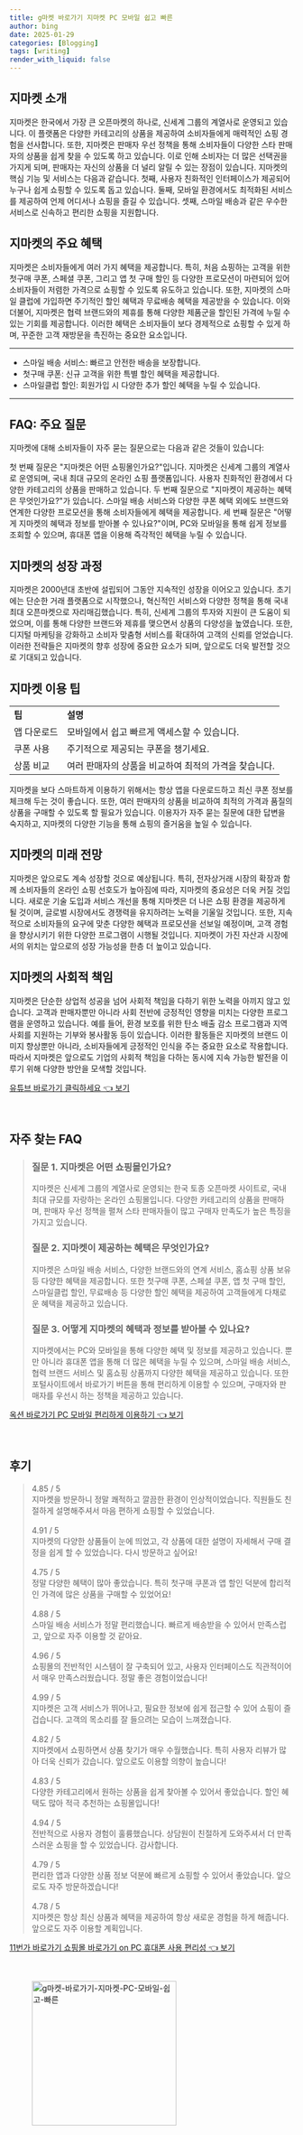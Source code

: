 ```yaml
---
title: g마켓 바로가기 지마켓 PC 모바일 쉽고 빠른
author: bing
date: 2025-01-29
categories: [Blogging]
tags: [writing]
render_with_liquid: false
---
```



<h2 id='지마켓_소개'>지마켓 소개</h2>

<p>지마켓은 한국에서 가장 큰 오픈마켓의 하나로, 신세계 그룹의 계열사로 운영되고 있습니다. 이 플랫폼은 다양한 카테고리의 상품을 제공하여 소비자들에게 매력적인 쇼핑 경험을 선사합니다. 또한, 지마켓은 판매자 우선 정책을 통해 소비자들이 다양한 스타 판매자의 상품을 쉽게 찾을 수 있도록 하고 있습니다. 이로 인해 소비자는 더 많은 선택권을 가지게 되며, 판매자는 자신의 상품을 더 널리 알릴 수 있는 장점이 있습니다. 지마켓의 핵심 기능 및 서비스는 다음과 같습니다. 첫째, 사용자 친화적인 인터페이스가 제공되어 누구나 쉽게 쇼핑할 수 있도록 돕고 있습니다. 둘째, 모바일 환경에서도 최적화된 서비스를 제공하여 언제 어디서나 쇼핑을 즐길 수 있습니다. 셋째, 스마일 배송과 같은 우수한 서비스로 신속하고 편리한 쇼핑을 지원합니다.</p>

<h2 id='지마켓의_주요_혜택'>지마켓의 주요 혜택</h2>

<p>지마켓은 소비자들에게 여러 가지 혜택을 제공합니다. 특히, 처음 쇼핑하는 고객을 위한 첫구매 쿠폰, 스페셜 쿠폰, 그리고 앱 첫 구매 할인 등 다양한 프로모션이 마련되어 있어 소비자들이 저렴한 가격으로 쇼핑할 수 있도록 유도하고 있습니다. 또한, 지마켓의 스마일 클럽에 가입하면 주기적인 할인 혜택과 무료배송 혜택을 제공받을 수 있습니다. 이와 더불어, 지마켓은 협력 브랜드와의 제휴를 통해 다양한 제품군을 할인된 가격에 누릴 수 있는 기회를 제공합니다. 이러한 혜택은 소비자들이 보다 경제적으로 쇼핑할 수 있게 하며, 꾸준한 고객 재방문을 촉진하는 중요한 요소입니다.</p>

<hr />

<ul>
    <li>스마일 배송 서비스: 빠르고 안전한 배송을 보장합니다.</li>
    <li>첫구매 쿠폰: 신규 고객을 위한 특별 할인 혜택을 제공합니다.</li>
    <li>스마일클럽 할인: 회원가입 시 다양한 추가 할인 혜택을 누릴 수 있습니다.</li>
</ul>

<hr />

<h2 id='FAQ_주요_질문'>FAQ: 주요 질문</h2>

<p>지마켓에 대해 소비자들이 자주 묻는 질문으로는 다음과 같은 것들이 있습니다:</p>

<p>첫 번째 질문은 "지마켓은 어떤 쇼핑몰인가요?"입니다. 지마켓은 신세계 그룹의 계열사로 운영되며, 국내 최대 규모의 온라인 쇼핑 플랫폼입니다. 사용자 친화적인 환경에서 다양한 카테고리의 상품을 판매하고 있습니다. 두 번째 질문으로 "지마켓이 제공하는 혜택은 무엇인가요?"가 있습니다. 스마일 배송 서비스와 다양한 쿠폰 혜택 외에도 브랜드와 연계한 다양한 프로모션을 통해 소비자들에게 혜택을 제공합니다. 세 번째 질문은 "어떻게 지마켓의 혜택과 정보를 받아볼 수 있나요?"이며, PC와 모바일을 통해 쉽게 정보를 조회할 수 있으며, 휴대폰 앱을 이용해 즉각적인 혜택을 누릴 수 있습니다.</p>

<h2 id='지마켓의_성장_과정'>지마켓의 성장 과정</h2>

<p>지마켓은 2000년대 초반에 설립되어 그동안 지속적인 성장을 이어오고 있습니다. 초기에는 단순한 거래 플랫폼으로 시작했으나, 혁신적인 서비스와 다양한 정책을 통해 국내 최대 오픈마켓으로 자리매김했습니다. 특히, 신세계 그룹의 투자와 지원이 큰 도움이 되었으며, 이를 통해 다양한 브랜드와 제휴를 맺으면서 상품의 다양성을 높였습니다. 또한, 디지털 마케팅을 강화하고 소비자 맞춤형 서비스를 확대하여 고객의 신뢰를 얻었습니다. 이러한 전략들은 지마켓의 향후 성장에 중요한 요소가 되며, 앞으로도 더욱 발전할 것으로 기대되고 있습니다.</p>

<h2 id='지마켓_이용_팁'>지마켓 이용 팁</h2>

<table>
    <tr>
        <td><b>팁</b></td>
        <td><b>설명</b></td>
    </tr>
    <tr>
        <td>앱 다운로드</td>
        <td>모바일에서 쉽고 빠르게 액세스할 수 있습니다.</td>
    </tr>
    <tr>
        <td>쿠폰 사용</td>
        <td>주기적으로 제공되는 쿠폰을 챙기세요.</td>
    </tr>
    <tr>
        <td>상품 비교</td>
        <td>여러 판매자의 상품을 비교하여 최적의 가격을 찾습니다.</td>
    </tr>
</table>

<p>지마켓을 보다 스마트하게 이용하기 위해서는 항상 앱을 다운로드하고 최신 쿠폰 정보를 체크해 두는 것이 좋습니다. 또한, 여러 판매자의 상품을 비교하여 최적의 가격과 품질의 상품을 구매할 수 있도록 할 필요가 있습니다. 이용자가 자주 묻는 질문에 대한 답변을 숙지하고, 지마켓의 다양한 기능을 통해 쇼핑의 즐거움을 높일 수 있습니다.</p>

<h2 id='지마켓_미래_전망'>지마켓의 미래 전망</h2>

<p>지마켓은 앞으로도 계속 성장할 것으로 예상됩니다. 특히, 전자상거래 시장의 확장과 함께 소비자들의 온라인 쇼핑 선호도가 높아짐에 따라, 지마켓의 중요성은 더욱 커질 것입니다. 새로운 기술 도입과 서비스 개선을 통해 지마켓은 더 나은 쇼핑 환경을 제공하게 될 것이며, 글로벌 시장에서도 경쟁력을 유지하려는 노력을 기울일 것입니다. 또한, 지속적으로 소비자들의 요구에 맞춘 다양한 혜택과 프로모션을 선보일 예정이며, 고객 경험을 향상시키기 위한 다양한 프로그램이 시행될 것입니다. 지마켓이 가진 자산과 시장에서의 위치는 앞으로의 성장 가능성을 한층 더 높이고 있습니다.</p>

<h2 id='지마켓_사회적_책임'>지마켓의 사회적 책임</h2>

<p>지마켓은 단순한 상업적 성공을 넘어 사회적 책임을 다하기 위한 노력을 아끼지 않고 있습니다. 고객과 판매자뿐만 아니라 사회 전반에 긍정적인 영향을 미치는 다양한 프로그램을 운영하고 있습니다. 예를 들어, 환경 보호를 위한 탄소 배출 감소 프로그램과 지역사회를 지원하는 기부와 봉사활동 등이 있습니다. 이러한 활동들은 지마켓의 브랜드 이미지 향상뿐만 아니라, 소비자들에게 긍정적인 인식을 주는 중요한 요소로 작용합니다. 따라서 지마켓은 앞으로도 기업의 사회적 책임을 다하는 동시에 지속 가능한 발전을 이루기 위해 다양한 방안을 모색할 것입니다.</p>


<p><a class="click-button" title="유튜브 바로가기 클릭하세요" href="https://purplelist.github.io/posts/%EC%9C%A0%ED%8A%9C%EB%B8%8C-%EB%B0%94%EB%A1%9C%EA%B0%80%EA%B8%B0-%ED%81%B4%EB%A6%AD%ED%95%98%EC%84%B8%EC%9A%94/" rel="dofollow">유튜브 바로가기 클릭하세요 👈 보기</a></p><br>
<h2 id='자주_찾는_FAQ'>자주 찾는 FAQ</h2>
<div itemscope="" itemtype="https://schema.org/FAQPage"> 
<blockquote> 
<div itemscope="" itemprop="mainEntity" itemtype="https://schema.org/Question"> 
<h3 itemprop="name">질문 1. 지마켓은 어떤 쇼핑몰인가요?</h3> 
<div itemscope="" itemprop="acceptedAnswer" itemtype="https://schema.org/Answer"> 
<span itemprop="text"> 
<p>지마켓은 신세계 그룹의 계열사로 운영되는 한국 토종 오픈마켓 사이트로, 국내 최대 규모를 자랑하는 온라인 쇼핑몰입니다. 다양한 카테고리의 상품을 판매하며, 판매자 우선 정책을 펼쳐 스타 판매자들이 많고 구매자 만족도가 높은 특징을 가지고 있습니다.</p> 
</span> 
</div> 
</div> 
<div itemscope="" itemprop="mainEntity" itemtype="https://schema.org/Question"> 
<h3 itemprop="name">질문 2. 지마켓이 제공하는 혜택은 무엇인가요?</h3> 
<div itemscope="" itemprop="acceptedAnswer" itemtype="https://schema.org/Answer"> 
<span itemprop="text"> 
<p>지마켓은 스마일 배송 서비스, 다양한 브랜드와의 연계 서비스, 홈쇼핑 상품 보유 등 다양한 혜택을 제공합니다. 또한 첫구매 쿠폰, 스페셜 쿠폰, 앱 첫 구매 할인, 스마일클럽 할인, 무료배송 등 다양한 할인 혜택을 제공하여 고객들에게 다채로운 혜택을 제공하고 있습니다.</p> 
</span> 
</div> 
</div> 
<div itemscope="" itemprop="mainEntity" itemtype="https://schema.org/Question"> 
<h3 itemprop="name">질문 3. 어떻게 지마켓의 혜택과 정보를 받아볼 수 있나요?</h3> 
<div itemscope="" itemprop="acceptedAnswer" itemtype="https://schema.org/Answer"> 
<span itemprop="text"> 
<p>지마켓에서는 PC와 모바일을 통해 다양한 혜택 및 정보를 제공하고 있습니다. 뿐만 아니라 휴대폰 앱을 통해 더 많은 혜택을 누릴 수 있으며, 스마일 배송 서비스, 협력 브랜드 서비스 및 홈쇼핑 상품까지 다양한 혜택을 제공하고 있습니다. 또한 포털사이트에서 바로가기 버튼을 통해 편리하게 이용할 수 있으며, 구매자와 판매자를 우선시 하는 정책을 제공하고 있습니다.</p> 
</span> 
</div> 
</div> 
</blockquote> 
</div>
<p><a class="click-button" title="옥션 바로가기 PC 모바일 편리하게 이용하기" href="https://purplelist.github.io/posts/%EC%98%A5%EC%85%98-%EB%B0%94%EB%A1%9C%EA%B0%80%EA%B8%B0-PC-%EB%AA%A8%EB%B0%94%EC%9D%BC-%ED%8E%B8%EB%A6%AC%ED%95%98%EA%B2%8C-%EC%9D%B4%EC%9A%A9%ED%95%98%EA%B8%B0/" rel="dofollow">옥션 바로가기 PC 모바일 편리하게 이용하기 👈 보기</a></p><br>
<h2 id='후기'>후기</h2>
<div itemscope itemtype="https://schema.org/Product">
  <blockquote>
  <div itemprop="review" itemscope itemtype="https://schema.org/Review">
      <div itemprop="reviewRating" itemscope itemtype="https://schema.org/Rating"> <span itemprop="ratingValue">4.85</span> / <span itemprop="bestRating">5</span> </div>
      <span itemprop="reviewBody">지마켓을 방문하니 정말 쾌적하고 깔끔한 환경이 인상적이었습니다. 직원들도 친절하게 설명해주셔서 마음 편하게 쇼핑할 수 있었습니다.</span>
  </div>
  <br>
  <div itemprop="review" itemscope itemtype="https://schema.org/Review">
      <div itemprop="reviewRating" itemscope itemtype="https://schema.org/Rating"> <span itemprop="ratingValue">4.91</span> / <span itemprop="bestRating">5</span> </div>
      <span itemprop="reviewBody">지마켓의 다양한 상품들이 눈에 띄었고, 각 상품에 대한 설명이 자세해서 구매 결정을 쉽게 할 수 있었습니다. 다시 방문하고 싶어요!</span>
  </div>
  <br>
  <div itemprop="review" itemscope itemtype="https://schema.org/Review">
      <div itemprop="reviewRating" itemscope itemtype="https://schema.org/Rating"> <span itemprop="ratingValue">4.75</span> / <span itemprop="bestRating">5</span> </div>
      <span itemprop="reviewBody">정말 다양한 혜택이 많아 좋았습니다. 특히 첫구매 쿠폰과 앱 할인 덕분에 합리적인 가격에 많은 상품을 구매할 수 있었어요!</span>
  </div>
  <br>
  <div itemprop="review" itemscope itemtype="https://schema.org/Review">
      <div itemprop="reviewRating" itemscope itemtype="https://schema.org/Rating"> <span itemprop="ratingValue">4.88</span> / <span itemprop="bestRating">5</span> </div>
      <span itemprop="reviewBody">스마일 배송 서비스가 정말 편리했습니다. 빠르게 배송받을 수 있어서 만족스럽고, 앞으로 자주 이용할 것 같아요.</span>
  </div>
  <br>
  <div itemprop="review" itemscope itemtype="https://schema.org/Review">
      <div itemprop="reviewRating" itemscope itemtype="https://schema.org/Rating"> <span itemprop="ratingValue">4.96</span> / <span itemprop="bestRating">5</span> </div>
      <span itemprop="reviewBody">쇼핑몰의 전반적인 시스템이 잘 구축되어 있고, 사용자 인터페이스도 직관적이어서 매우 만족스러웠습니다. 정말 좋은 경험이었습니다!</span>
  </div>
  <br>
  <div itemprop="review" itemscope itemtype="https://schema.org/Review">
      <div itemprop="reviewRating" itemscope itemtype="https://schema.org/Rating"> <span itemprop="ratingValue">4.99</span> / <span itemprop="bestRating">5</span> </div>
      <span itemprop="reviewBody">지마켓은 고객 서비스가 뛰어나고, 필요한 정보에 쉽게 접근할 수 있어 쇼핑이 즐겁습니다. 고객의 목소리를 잘 들으려는 모습이 느껴졌습니다.</span>
  </div>
  <br>
  <div itemprop="review" itemscope itemtype="https://schema.org/Review">
      <div itemprop="reviewRating" itemscope itemtype="https://schema.org/Rating"> <span itemprop="ratingValue">4.82</span> / <span itemprop="bestRating">5</span> </div>
      <span itemprop="reviewBody">지마켓에서 쇼핑하면서 상품 찾기가 매우 수월했습니다. 특히 사용자 리뷰가 많아 더욱 신뢰가 갔습니다. 앞으로도 이용할 의향이 높습니다!</span>
  </div>
  <br>
  <div itemprop="review" itemscope itemtype="https://schema.org/Review">
      <div itemprop="reviewRating" itemscope itemtype="https://schema.org/Rating"> <span itemprop="ratingValue">4.83</span> / <span itemprop="bestRating">5</span> </div>
      <span itemprop="reviewBody">다양한 카테고리에서 원하는 상품을 쉽게 찾아볼 수 있어서 좋았습니다. 할인 혜택도 많아 적극 추천하는 쇼핑몰입니다!</span>
  </div>
  <br>
  <div itemprop="review" itemscope itemtype="https://schema.org/Review">
      <div itemprop="reviewRating" itemscope itemtype="https://schema.org/Rating"> <span itemprop="ratingValue">4.94</span> / <span itemprop="bestRating">5</span> </div>
      <span itemprop="reviewBody">전반적으로 사용자 경험이 훌륭했습니다. 상담원이 친절하게 도와주셔서 더 만족스러운 쇼핑을 할 수 있었습니다. 감사합니다.</span>
  </div>
  <br>
  <div itemprop="review" itemscope itemtype="https://schema.org/Review">
      <div itemprop="reviewRating" itemscope itemtype="https://schema.org/Rating"> <span itemprop="ratingValue">4.79</span> / <span itemprop="bestRating">5</span> </div>
      <span itemprop="reviewBody">편리한 앱과 다양한 상품 정보 덕분에 빠르게 쇼핑할 수 있어서 좋았습니다. 앞으로도 자주 방문하겠습니다!</span>
  </div>
  <br>
  <div itemprop="review" itemscope itemtype="https://schema.org/Review">
      <div itemprop="reviewRating" itemscope itemtype="https://schema.org/Rating"> <span itemprop="ratingValue">4.78</span> / <span itemprop="bestRating">5</span> </div>
      <span itemprop="reviewBody">지마켓은 항상 최신 상품과 혜택을 제공하여 항상 새로운 경험을 하게 해줍니다. 앞으로도 자주 이용할 계획입니다.</span>
  </div>
  </blockquote>
</div>
<p><a class="click-button" title="11번가 바로가기 쇼핑몰 바로가기 on PC 휴대폰 사용 편리성" href="https://purplelist.github.io/posts/11%EB%B2%88%EA%B0%80-%EB%B0%94%EB%A1%9C%EA%B0%80%EA%B8%B0-%EC%87%BC%ED%95%91%EB%AA%B0-%EB%B0%94%EB%A1%9C%EA%B0%80%EA%B8%B0-on-PC-%ED%9C%B4%EB%8C%80%ED%8F%B0-%EC%82%AC%EC%9A%A9-%ED%8E%B8%EB%A6%AC%EC%84%B1/" rel="dofollow">11번가 바로가기 쇼핑몰 바로가기 on PC 휴대폰 사용 편리성 👈 보기</a></p><br>
<figure class="image"><img src="https://purplelist.github.io/assets/img/thumbnail/g마켓-바로가기-지마켓-PC-모바일-쉽고-빠른.webp" alt="g마켓-바로가기-지마켓-PC-모바일-쉽고-빠른" width="256" height="256"></figure>